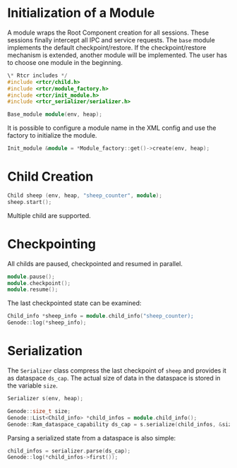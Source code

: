 # Initialization of a Module

A module wraps the Root Component creation for all sessions. These sessions
finally intercept all IPC and service requests. The `base` module implements the
default checkpoint/restore. If the checkpoint/restore mechanism is extended,
another module will be implemented. The user has to choose one module in the
beginning.

```C++
\* Rtcr includes */
#include <rtcr/child.h>
#include <rtcr/module_factory.h>
#include <rtcr/init_module.h>
#include <rtcr_serializer/serializer.h>
```

```C++
Base_module module(env, heap);
```

It is possible to configure a module name in the XML config and use the factory
to initialize the module.

```C++
Init_module &module = *Module_factory::get()->create(env, heap);
```



# Child Creation

```C++
Child sheep (env, heap, "sheep_counter", module);
sheep.start();

```

Multiple child are supported.


# Checkpointing
All childs are paused, checkpointed and resumed in parallel.

```C++
module.pause();
module.checkpoint();
module.resume();
```

The last checkpointed state can be examined:

```C++
Child_info *sheep_info = module.child_info("sheep_counter);
Genode::log(*sheep_info);
```

# Serialization

The `Serializer` class compress the last checkpoint of `sheep` and provides it
as dataspace `ds_cap`. The actual size of data in the dataspace is stored in the
variable `size`. 

```C++
Serializer s(env, heap);

Genode::size_t size;
Genode::List<Child_info> *child_infos = module.child_info();
Genode::Ram_dataspace_capability ds_cap = s.serialize(child_infos, &size);
```

Parsing a serialized state from a dataspace is also simple:

```C++
child_infos = serializer.parse(ds_cap);
Genode::log(*child_infos->first());
```

